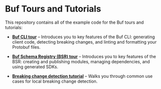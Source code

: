 # Buf Tours and Tutorials

This repository contains all of the example code for the Buf tours and tutorials:

*	**[Buf CLI tour][buf-cli]** – Introduces you to key features of the Buf CLI: generating client code, detecting
	breaking changes, and linting and formatting your Protobuf files.

*	**[Buf Schema Registry (BSR) tour][bsr]** – Introduces you to key features of the BSR: creating and publishing
	modules, managing dependencies, and using generated SDKs.

*	**[Breaking change detection tutorial][breaking]** – Walks you through common use cases for local breaking change detection.


[buf-cli]: https://buf.build/docs/tutorials/getting-started-with-buf-cli
[bsr]: https://buf.build/docs/tutorials/getting-started-with-bsr
[breaking]: https://buf.build/docs/breaking/tutorial